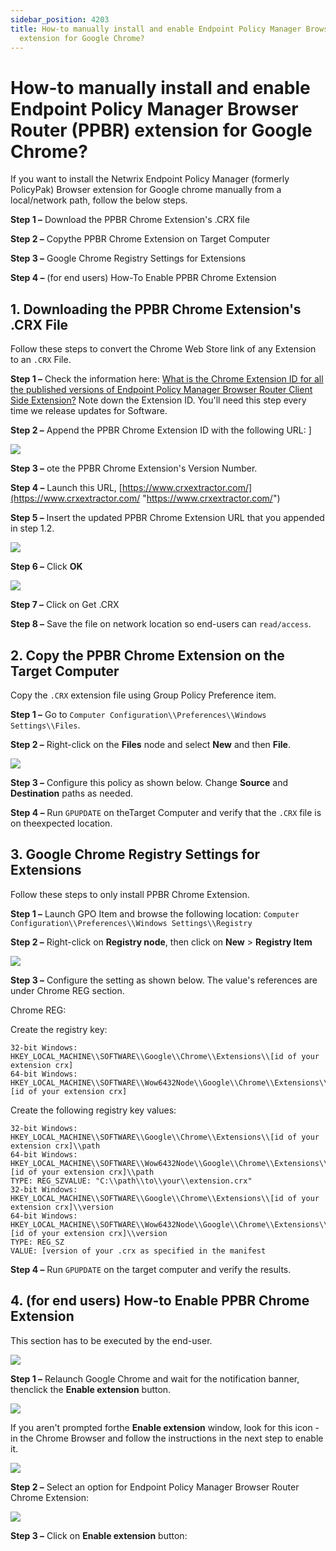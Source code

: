 ```yaml
---
sidebar_position: 4203
title: How-to manually install and enable Endpoint Policy Manager Browser Router (PPBR)
  extension for Google Chrome?
---
```


# How-to manually install and enable Endpoint Policy Manager Browser Router (PPBR) extension for Google Chrome?

If you want to install the Netwrix Endpoint Policy Manager (formerly PolicyPak) Browser extension for Google chrome manually from a local/network path, follow the below steps.

**Step 1 –** Download the PPBR Chrome Extension's .CRX file

**Step 2 –** Copythe PPBR Chrome Extension on Target Computer

**Step 3 –** Google Chrome Registry Settings for Extensions

**Step 4 –** (for end users) How-To Enable PPBR Chrome Extension

## 1. Downloading the PPBR Chrome Extension's .CRX File

Follow these steps to convert the Chrome Web Store link of any Extension to an `.CRX` File.

**Step 1 –** Check the information here: [What is the Chrome Extension ID for all the published versions of Endpoint Policy Manager Browser Router Client Side Extension?](../../Troubleshooting/BrowserRouter/ClientSideExtension/ChromeExtensionID "What is the Chrome Extension ID for all the published versions of Endpoint Policy Manager Browser Router Client Side Extension?") Note down the Extension ID. You'll need this step every time we release updates for Software.

**Step 2 –** Append the PPBR Chrome Extension ID with the following URL: ]

![](../../../../../../static/images/PolicyPak/Content/Resources/Images/BrowserRouter/Install/535_1_image-20191222210303-1.png)

**Step 3 –** ote the PPBR Chrome Extension's Version Number.

**Step 4 –** Launch this URL, [https://www.crxextractor.com/](https://www.crxextractor.com/ "https://www.crxextractor.com/")

**Step 5 –** Insert the updated PPBR Chrome Extension URL that you appended in step 1.2.

![](../../../../../../static/images/PolicyPak/Content/Resources/Images/BrowserRouter/Install/535_3_image-20191222210303-2_457x162.png)

**Step 6 –** Click **OK**

![](../../../../../../static/images/PolicyPak/Content/Resources/Images/BrowserRouter/Install/535_5_image-20191222210303-3.png)

**Step 7 –** Click on Get .CRX

**Step 8 –** Save the file on network location so end-users can `read/access`.

## 2. Copy the PPBR Chrome Extension on the Target Computer

Copy the `.CRX` extension file using Group Policy Preference item.

**Step 1 –** Go to `Computer Configuration\\Preferences\\Windows Settings\\Files`.

**Step 2 –** Right-click on the **Files** node and select **New** and then **File**.

![](../../../../../../static/images/PolicyPak/Content/Resources/Images/BrowserRouter/Install/535_7_image-20191222210303-4.png)

**Step 3 –** Configure this policy as shown below. Change **Source** and **Destination** paths as needed.

**Step 4 –** Run `GPUPDATE` on theTarget Computer and verify that the  `.CRX` file is on theexpected location.

## 3. Google Chrome Registry Settings for Extensions

Follow these steps to only install PPBR Chrome Extension.

**Step 1 –** Launch GPO Item and browse the following location: `Computer Configuration\\Preferences\\Windows Settings\\Registry`

**Step 2 –** Right-click on **Registry node**, then click on **New** > **Registry Item**

![](../../../../../../static/images/PolicyPak/Content/Resources/Images/BrowserRouter/Install/535_9_image-20191222210303-5.png)

**Step 3 –** Configure the setting as shown below. The value's references are under Chrome REG section.

Chrome REG:

Create the registry key:

```
32-bit Windows: HKEY_LOCAL_MACHINE\\SOFTWARE\\Google\\Chrome\\Extensions\\[id of your extension crx]  
64-bit Windows: HKEY_LOCAL_MACHINE\\SOFTWARE\\Wow6432Node\\Google\\Chrome\\Extensions\\[id of your extension crx]
```
Create the following registry key values:

```
32-bit Windows: HKEY_LOCAL_MACHINE\\SOFTWARE\\Google\\Chrome\\Extensions\\[id of your extension crx]\\path  
64-bit Windows: HKEY_LOCAL_MACHINE\\SOFTWARE\\Wow6432Node\\Google\\Chrome\\Extensions\\[id of your extension crx]\\path  
TYPE: REG_SZVALUE: "C:\\path\\to\\your\\extension.crx"  
32-bit Windows: HKEY_LOCAL_MACHINE\\SOFTWARE\\Google\\Chrome\\Extensions\\[id of your extension crx]\\version  
64-bit Windows: HKEY_LOCAL_MACHINE\\SOFTWARE\\Wow6432Node\\Google\\Chrome\\Extensions\\[id of your extension crx]\\version  
TYPE: REG_SZ  
VALUE: [version of your .crx as specified in the manifest
```
**Step 4 –** Run `GPUPDATE` on the target computer and verify the results.

## 4. (for end users) How-to Enable PPBR Chrome Extension

This section has to be executed by the end-user.

![](../../../../../../static/images/PolicyPak/Content/Resources/Images/BrowserRouter/Install/535_11_image-20191222210303-6.png)

**Step 1 –** Relaunch Google Chrome and wait for the notification banner, thenclick the **Enable extension** button.

![](../../../../../../static/images/PolicyPak/Content/Resources/Images/BrowserRouter/Install/535_13_image-20191222210303-7.png)

If you aren't prompted forthe **Enable extension** window, look for this icon -in the Chrome Browser and follow the instructions in the next step to enable it.

![](../../../../../../static/images/PolicyPak/Content/Resources/Images/BrowserRouter/Install/535_15_image-20191222210303-8.png)

**Step 2 –** Select an option for Endpoint Policy Manager Browser Router Chrome Extension:

![](../../../../../../static/images/PolicyPak/Content/Resources/Images/BrowserRouter/Install/535_17_image-20191222210303-9.png)

**Step 3 –**  Click on **Enable extension** button: